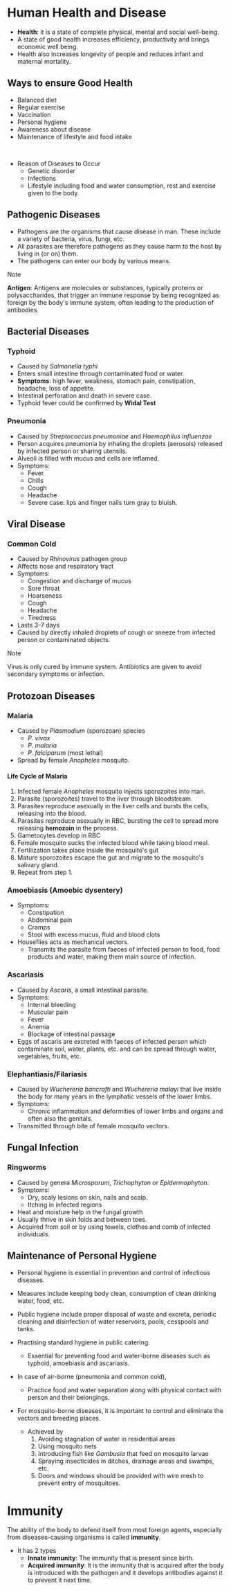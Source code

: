 # Human Health and Disease 
- **Health**: it is a state of complete physical, mental and social well-being. 
- A state of good health increases efficiency, productivity and brings economic well being. 
- Health also increases longevity of people and reduces infant and maternal mortality. 

## Ways to ensure Good Health
- Balanced diet
- Regular exercise 
- Vaccination 
- Personal hygiene 
- Awareness about disease
- Maintenance of lifestyle and food intake 

<br>

- Reason of Diseases to Occur 
    - Genetic disorder 
    - Infections 
    - Lifestyle including food and water consumption, rest and exercise given to the body. 

## Pathogenic Diseases 
- Pathogens are the organisms that cause disease in man. These include a variety of bacteria, virus, fungi, etc. 
- All parasites are therefore pathogens as they cause harm to the host by living in (or on) them. 
- The pathogens can enter our body by various means. 

> [!NOTE]
> **Antigen**: Antigens are molecules or substances, typically proteins or polysaccharides, that trigger an immune response by being recognized as foreign by the body's immune system, often leading to the production of antibodies.

## Bacterial Diseases 
### Typhoid 
- Caused by *Salmonella typhi*
- Enters small intestine through contaminated food or water. 
- **Symptoms**: high fever, weakness, stomach pain, constipation, headache, loss of appetite. 
- Intestinal perforation and death in severe case. 
- Typhoid fever could be confirmed by **Widal Test**

### Pneumonia 
- Caused by *Streptococcus pneumoniae* and *Haemophilus influenzae*
- Person acquires pneumonia by inhaling the droplets (aerosols) released by infected person or sharing utensils. 
- Alveoli is filled with mucus and cells are inflamed. 
- Symptoms: 
    - Fever
    - Chills 
    - Cough
    - Headache
    - Severe case: lips and finger nails turn gray to bluish. 

## Viral Disease 
### Common Cold 
- Caused by *Rhinovirus* pathogen group 
- Affects nose and respiratory tract 
- Symptoms: 
    - Congestion and discharge of mucus 
    - Sore throat 
    - Hoarseness 
    - Cough
    - Headache 
    - Tiredness 
- Lasts 3-7 days 
- Caused by directly inhaled droplets of cough or sneeze from infected person or contaminated objects. 

> [!NOTE]
> Virus is only cured by immune system. Antibiotics are given to avoid secondary symptoms or infection. 

## Protozoan Diseases 
### Malaria 
- Caused by *Plasmodium* (sporozoan) species
    - *P. vivax*
    - *P. malaria*
    - *P. falciparum* (most lethal)
- Spread by female *Anopheles* mosquito. 

#### Life Cycle of Malaria 
1. Infected female *Anopheles* mosquito injects sporozoites into man. 
2. Parasite (sporozoites) travel to the liver through bloodstream. 
3. Parasites reproduce asexually in the liver cells and bursts the cells, releasing into the blood. 
4. Parasites reproduce asexually in RBC, bursting the cell to spread more releasing **hemozoin** in the process. 
5. Gametocytes develop in RBC
6. Female mosquito sucks the infected blood while taking blood meal. 
7. Fertilization takes place inside the mosquito's gut 
8. Mature sporozoites escape the gut and migrate to the mosquito's salivary gland. 
9. Repeat from step 1. 

### Amoebiasis (Amoebic dysentery)
- Symptoms:
    - Constipation 
    - Abdominal pain 
    - Cramps
    - Stool with excess mucus, fluid and blood clots
- Houseflies acts as mechanical vectors. 
    - Transmits the parasite from faeces of infected person to food, food products and water, making them main source of infection. 

### Ascariasis 
- Caused by *Ascaris*, a small intestinal parasite. 
- Symptoms: 
    - Internal bleeding 
    - Muscular pain 
    - Fever 
    - Anemia 
    - Blockage of intestinal passage
- Eggs of ascaris are excreted with faeces of infected person which contaminate soil, water, plants, etc. and can be spread through water, vegetables, fruits, etc. 

### Elephantiasis/Filariasis
- Caused by *Wuchereria bancrofti* and *Wuchereria malayi* that live inside the body for many years in the lymphatic vessels of the lower limbs. 
- Symptoms: 
    - Chronic inflammation and deformities of lower limbs and organs and often also the genitals. 
- Transmitted through bite of female mosquito vectors. 

## Fungal Infection 
### Ringworms 
- Caused by genera *Microsporum*, *Trichophyton* or *Epidermophyton*. 
- Symptoms:
    - Dry, scaly lesions on skin, nails and scalp. 
    - Itching in infected regions 
- Heat and moisture help in the fungal growth 
- Usually thrive in skin folds and between toes. 
- Acquired from soil or by using towels, clothes and comb of infected individuals. 

## Maintenance of Personal Hygiene  
- Personal hygiene is essential in prevention and control of infectious diseases. 

- Measures include keeping body clean, consumption of clean drinking water, food, etc. 

- Public hygiene include proper disposal of waste and excreta, periodic cleaning and disinfection of water reservoirs, pools, cesspools and tanks. 

- Practising standard hygiene in public catering. 
    - Essential for preventing food and water-borne diseases such as typhoid, amoebiasis and ascariasis. 

- In case of air-borne (pneumonia and common cold), 
    - Practice food and water separation along with physical contact with person and their belongings. 

- For mosquito-borne diseases, it is important to control and eliminate the vectors and breeding places. 
    - Achieved by 
        1. Avoiding stagnation of water in residential areas
        2. Using mosquito nets
        3. Introducing fish like *Gambusia* that feed on mosquito larvae
        4. Spraying insecticides in ditches, drainage areas and swamps, etc. 
        5. Doors and windows should be provided with wire mesh to prevent entry of mosquitoes. 

# Immunity 
The ability of the body to defend itself from most foreign agents, especially from diseases-causing organisms is called **immunity**. 

- It has 2 types 
    - **Innate immunity**: The immunity that is present since birth.  
    - **Acquired immunity**: It is the immunity that is acquired after the body is introduced with the pathogen and it develops antibodies against it to prevent it next time. 